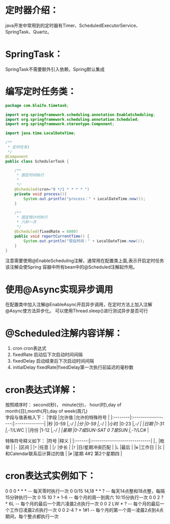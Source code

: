 # 定时器介绍：
java开发中常用到的定时器有Timer、ScheduledExecutorService、SpringTask、Quartz。

# SpringTask：
SpringTask不需要额外引入依赖，Spring默认集成

# 编写定时任务类：
```java
package com.blaife.timetask;

import org.springframework.scheduling.annotation.EnableScheduling;
import org.springframework.scheduling.annotation.Scheduled;
import org.springframework.stereotype.Component;

import java.time.LocalDateTime;

/**
 * 定时任务1
 */
@Component
public class SchedulerTask {

    /**
     * 固定时间执行
     *
     */
    @Scheduled(cron="0 */1 * * * * ")
    private void process(){
        System.out.println("process：" + LocalDateTime.now());
    }

    /**
     * 固定倒计时执行
     * 六秒一次
     */
    @Scheduled(fixedRate = 6000)
    public void reportCurrentTime() {
        System.out.println("现在时间：" + LocalDateTime.now());
    }
}
```
注意需要使用@EnableScheduling注解，通常用在配置类上面,表示开启定时任务
该注解会使Spring 容器中所有bean中的@Scheduled注解起作用。

# 使用@Async实现异步调用
在配置类中加入注解@EnableAsync开启异步调用，在定时方法上加入注解@Async使方法异步化。
可以使用Thread.sleep()进行测试异步是否可行

# @Scheduled注解内容详解：
1. cron cron表达式
2. fixedRate 启动后下次启动时间间隔
3. fixedDelay 启动结束后下次启动时间间隔
4. initialDelay fixedRate|fixedDelay第一次执行前延迟的毫秒数

# cron表达式详解：
按照顺序时：
second(秒)， minute(分)， hour(时),day of month(日),month(月),day of week(周几)  
字段与值表格入下：
|字段     |允许值               |允许的特殊符号   |
|:--------|:------------------:|:--------------|
|秒       |0-59                 |,-*/           |
|分       |0-59                 |,-*/           |
|小时     |0-23                  |,-*/          |
|日期     |1-31                  |,-*?/LWC      |
|月份     |1-12                  |,-*/          |
|星期     |0-7或SUN-SAT 0 7是SUN	|,-*?/LC#       |

特殊符号释义如下：
|符号     |释义                          |
|:------:|:-----------------------------|
|`,`     |枚举                           |
|`-`     |区间                           |
|`*`     |任意                           |
|`/`     |步长                           |
|`?`     |日/星期冲突匹配                 |
|`L`     |最后                           |
|`W`     |工作日                         |
|`C`     |和Calendar联系后计算过的值      |
|`#`     |星期 4#2 第2个星期四            |

# cron表达式实例如下：
0 0 0 * * * -- 每天零时执行一次
0 0/15 14,18 * * ? -- 每天14点整和18点整，每隔15分钟执行一次
0 15 10 ? * 1-6 -- 每个月的周一到周六 10:15分执行一次
0 0 2 ? * 6L -- 每个月的最后一个周六凌晨2点执行一次 
0 0 2 LW * ? -- 每个月的最后一个工作日凌晨2点执行一次
0 0 2-4 ? * 1#1 -- 每个月的第一个周一凌晨2点到4点期间，每个整点都执行一次